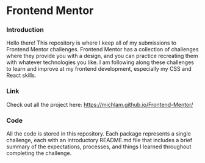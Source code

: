 # Frontend Mentor

### Introduction
Hello there! This repository is where I keep all of my submissions to Frontend Mentor challenges. Frontend Mentor has a collection of challenges where they provide you with a design, and you can practice recreating them with whatever technologies you like. I am following along these challenges to learn and improve at my frontend development, especially my CSS and React skills.

### Link
Check out all the project here: https://michlam.github.io/Frontend-Mentor/

### Code
All the code is stored in this repository. Each package represents a single challenge, each with an introductory README.md file that includes a brief summary of the expectations, processes, and things I learned throughout completing the challenge.
